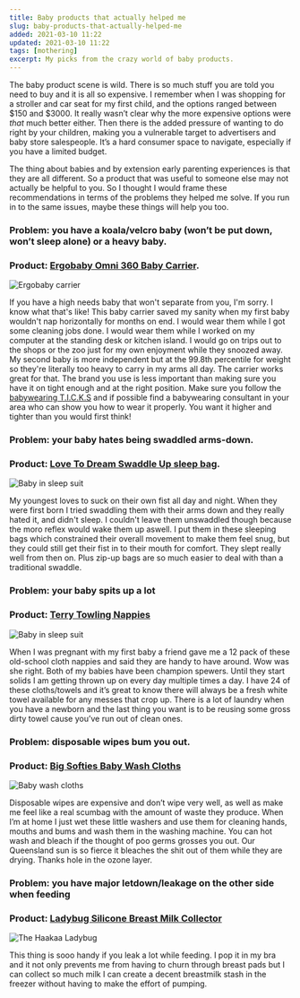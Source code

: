 ```yaml
---
title: Baby products that actually helped me
slug: baby-products-that-actually-helped-me
added: 2021-03-10 11:22
updated: 2021-03-10 11:22
tags: [mothering]
excerpt: My picks from the crazy world of baby products.
---
```


The baby product scene is wild. There is so much stuff you are told you need to buy and it is all so expensive. I remember when I was shopping for a stroller and car seat for my first child, and the options ranged between $150 and $3000. It really wasn’t clear why the more expensive options were *that* much better either. Then there is the added pressure of wanting to do right by your children, making you a vulnerable target to advertisers and baby store salespeople. It’s a hard consumer space to navigate, especially if you have a limited budget.

The thing about babies and by extension early parenting experiences is that they are all different. So a product that was useful to someone else may not actually be helpful to you. So I thought I would frame these recommendations in terms of the problems they helped me solve. If you run in to the same issues, maybe these things will help you too. 

### Problem: you have a koala/velcro baby (won’t be put down, won’t sleep alone) or a heavy baby.
### Product: [Ergobaby Omni 360 Baby Carrier](https://ergobaby.com/baby-carrier/omni-360).

![Ergobaby carrier](/images/ergobaby.jpg)

If you have a high needs baby that won't separate from you, I'm sorry. I know what that's like! This baby carrier saved my sanity when my first baby wouldn't nap horizontally for months on end. I would wear them while I got some cleaning jobs done. I would wear them while I worked on my computer at the standing desk or kitchen island. I would go on trips out to the shops or the zoo just for my own enjoyment while they snoozed away. My second baby is more independent but at the 99.8th percentile for weight so they're literally too heavy to carry in my arms all day. The carrier works great for that. The brand you use is less important than making sure you have it on tight enough and at the right position. Make sure you follow the [babywearing T.I.C.K.S](https://www.carrythemclose.com.au/pages/babywearing-guidelines) and if possible find a babywearing consultant in your area who can show you how to wear it properly. You want it higher and tighter than you would first think!

### Problem: your baby hates being swaddled arms-down.
### Product: [Love To Dream Swaddle Up sleep bag](https://lovetodream.com/).

![Baby in sleep suit](/images/swaddle-up-lite-grey-on-baby.jpg)

My youngest loves to suck on their own fist all day and night. When they were first born I tried swaddling them with their arms down and they really hated it, and didn't sleep. I couldn't leave them unswaddled though because the moro reflex would wake them up aswell. I put them in these sleeping bags which constrained their overall movement to make them feel snug, but they could still get their fist in to their mouth for comfort. They slept really well from then on. Plus zip-up bags are so much easier to deal with than a traditional swaddle.

### Problem: your baby spits up a lot
### Product: [Terry Towling Nappies](https://www.bigw.com.au/product/big-softies-terry-towelling-nappies-12-pack-white/p/7851582/)

![Baby in sleep suit](/images/Terry-Towelling-Nappies.jpg)

When I was pregnant with my first baby a friend gave me a 12 pack of these old-school cloth nappies and said they are handy to have around. Wow was she right. Both of my babies have been champion spewers. Until they start solids I am getting thrown up on every day multiple times a day. I have 24 of these cloths/towels and it’s great to know there will always be a fresh white towel available for any messes that crop up. There is a lot of laundry when you have a newborn and the last thing you want is to be reusing some gross dirty towel cause you’ve run out of clean ones.

### Problem: disposable wipes bum you out.
### Product: [Big Softies Baby Wash Cloths](https://www.bigw.com.au/product/big-softies-wash-cloths-12-pack/p/5283071/)

![Baby wash cloths](/images/washers.jpg)

Disposable wipes are expensive and don’t wipe very well, as well as make me feel like a real scumbag with the amount of waste they produce. When I’m at home I just wet these little washers and use them for cleaning hands, mouths and bums and wash them in the washing machine. You can hot wash and bleach if the thought of poo germs grosses you out. Our Queensland sun is so fierce it bleaches the shit out of them while they are drying. Thanks hole in the ozone layer. 

### Problem: you have major letdown/leakage on the other side when feeding
### Product: [Ladybug Silicone Breast Milk Collector](https://www.haakaa.co.nz/products/silicone-milk-collector-2-5oz-75ml)

![The Haakaa Ladybug](/images/Haakaa-ladybug.jpg)

This thing is sooo handy if you leak a lot while feeding. I pop it in my bra and it not only prevents me from having to churn through breast pads but I can collect so much milk I can create a decent breastmilk stash in the freezer without having to make the effort of pumping. 


